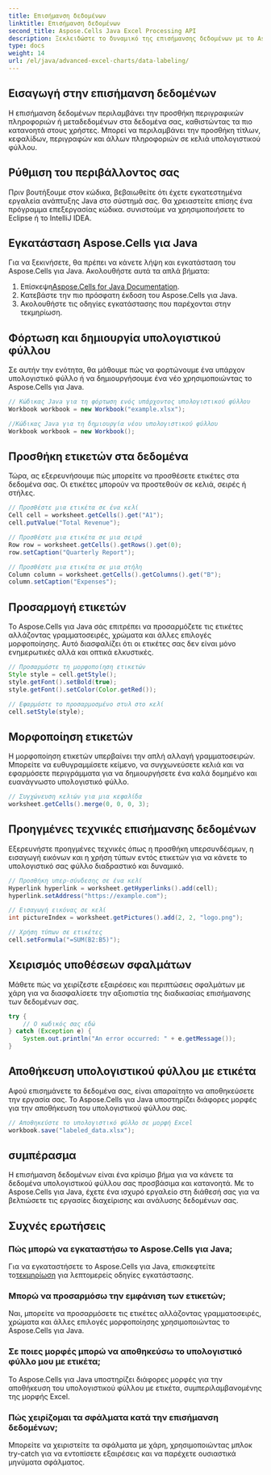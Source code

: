 ```yaml
---
title: Επισήμανση δεδομένων
linktitle: Επισήμανση δεδομένων
second_title: Aspose.Cells Java Excel Processing API
description: Ξεκλειδώστε το δυναμικό της επισήμανσης δεδομένων με το Aspose.Cells για Java. Μάθετε Βήμα-Βήμα Τεχνικές.
type: docs
weight: 14
url: /el/java/advanced-excel-charts/data-labeling/
---
```


## Εισαγωγή στην επισήμανση δεδομένων

Η επισήμανση δεδομένων περιλαμβάνει την προσθήκη περιγραφικών πληροφοριών ή μεταδεδομένων στα δεδομένα σας, καθιστώντας τα πιο κατανοητά στους χρήστες. Μπορεί να περιλαμβάνει την προσθήκη τίτλων, κεφαλίδων, περιγραφών και άλλων πληροφοριών σε κελιά υπολογιστικού φύλλου.

## Ρύθμιση του περιβάλλοντος σας

Πριν βουτήξουμε στον κώδικα, βεβαιωθείτε ότι έχετε εγκατεστημένα εργαλεία ανάπτυξης Java στο σύστημά σας. Θα χρειαστείτε επίσης ένα πρόγραμμα επεξεργασίας κώδικα. συνιστούμε να χρησιμοποιήσετε το Eclipse ή το IntelliJ IDEA.

## Εγκατάσταση Aspose.Cells για Java

Για να ξεκινήσετε, θα πρέπει να κάνετε λήψη και εγκατάσταση του Aspose.Cells για Java. Ακολουθήστε αυτά τα απλά βήματα:

1.  Επίσκεψη[Aspose.Cells for Java Documentation](https://reference.aspose.com/cells/java/).
2. Κατεβάστε την πιο πρόσφατη έκδοση του Aspose.Cells για Java.
3. Ακολουθήστε τις οδηγίες εγκατάστασης που παρέχονται στην τεκμηρίωση.

## Φόρτωση και δημιουργία υπολογιστικού φύλλου

Σε αυτήν την ενότητα, θα μάθουμε πώς να φορτώνουμε ένα υπάρχον υπολογιστικό φύλλο ή να δημιουργήσουμε ένα νέο χρησιμοποιώντας το Aspose.Cells για Java.

```java
// Κώδικας Java για τη φόρτωση ενός υπάρχοντος υπολογιστικού φύλλου
Workbook workbook = new Workbook("example.xlsx");

//Κώδικας Java για τη δημιουργία νέου υπολογιστικού φύλλου
Workbook workbook = new Workbook();
```

## Προσθήκη ετικετών στα δεδομένα

Τώρα, ας εξερευνήσουμε πώς μπορείτε να προσθέσετε ετικέτες στα δεδομένα σας. Οι ετικέτες μπορούν να προστεθούν σε κελιά, σειρές ή στήλες.

```java
// Προσθέστε μια ετικέτα σε ένα κελί
Cell cell = worksheet.getCells().get("A1");
cell.putValue("Total Revenue");

// Προσθέστε μια ετικέτα σε μια σειρά
Row row = worksheet.getCells().getRows().get(0);
row.setCaption("Quarterly Report");

// Προσθέστε μια ετικέτα σε μια στήλη
Column column = worksheet.getCells().getColumns().get("B");
column.setCaption("Expenses");
```

## Προσαρμογή ετικετών

Το Aspose.Cells για Java σάς επιτρέπει να προσαρμόζετε τις ετικέτες αλλάζοντας γραμματοσειρές, χρώματα και άλλες επιλογές μορφοποίησης. Αυτό διασφαλίζει ότι οι ετικέτες σας δεν είναι μόνο ενημερωτικές αλλά και οπτικά ελκυστικές.

```java
// Προσαρμόστε τη μορφοποίηση ετικετών
Style style = cell.getStyle();
style.getFont().setBold(true);
style.getFont().setColor(Color.getRed());

// Εφαρμόστε το προσαρμοσμένο στυλ στο κελί
cell.setStyle(style);
```

## Μορφοποίηση ετικετών

Η μορφοποίηση ετικετών υπερβαίνει την απλή αλλαγή γραμματοσειρών. Μπορείτε να ευθυγραμμίσετε κείμενο, να συγχωνεύσετε κελιά και να εφαρμόσετε περιγράμματα για να δημιουργήσετε ένα καλά δομημένο και ευανάγνωστο υπολογιστικό φύλλο.

```java
// Συγχώνευση κελιών για μια κεφαλίδα
worksheet.getCells().merge(0, 0, 0, 3);
```

## Προηγμένες τεχνικές επισήμανσης δεδομένων

Εξερευνήστε προηγμένες τεχνικές όπως η προσθήκη υπερσυνδέσμων, η εισαγωγή εικόνων και η χρήση τύπων εντός ετικετών για να κάνετε το υπολογιστικό σας φύλλο διαδραστικό και δυναμικό.

```java
// Προσθήκη υπερ-σύνδεσης σε ένα κελί
Hyperlink hyperlink = worksheet.getHyperlinks().add(cell);
hyperlink.setAddress("https://example.com");

// Εισαγωγή εικόνας σε κελί
int pictureIndex = worksheet.getPictures().add(2, 2, "logo.png");

// Χρήση τύπων σε ετικέτες
cell.setFormula("=SUM(B2:B5)");
```

## Χειρισμός υποθέσεων σφαλμάτων

Μάθετε πώς να χειρίζεστε εξαιρέσεις και περιπτώσεις σφαλμάτων με χάρη για να διασφαλίσετε την αξιοπιστία της διαδικασίας επισήμανσης των δεδομένων σας.

```java
try {
    // Ο κωδικός σας εδώ
} catch (Exception e) {
    System.out.println("An error occurred: " + e.getMessage());
}
```

## Αποθήκευση υπολογιστικού φύλλου με ετικέτα

Αφού επισημάνετε τα δεδομένα σας, είναι απαραίτητο να αποθηκεύσετε την εργασία σας. Το Aspose.Cells για Java υποστηρίζει διάφορες μορφές για την αποθήκευση του υπολογιστικού φύλλου σας.

```java
// Αποθηκεύστε το υπολογιστικό φύλλο σε μορφή Excel
workbook.save("labeled_data.xlsx");
```

## συμπέρασμα

Η επισήμανση δεδομένων είναι ένα κρίσιμο βήμα για να κάνετε τα δεδομένα υπολογιστικού φύλλου σας προσβάσιμα και κατανοητά. Με το Aspose.Cells για Java, έχετε ένα ισχυρό εργαλείο στη διάθεσή σας για να βελτιώσετε τις εργασίες διαχείρισης και ανάλυσης δεδομένων σας.

## Συχνές ερωτήσεις

### Πώς μπορώ να εγκαταστήσω το Aspose.Cells για Java;

 Για να εγκαταστήσετε το Aspose.Cells για Java, επισκεφτείτε το[τεκμηρίωση](https://reference.aspose.com/cells/java/) για λεπτομερείς οδηγίες εγκατάστασης.

### Μπορώ να προσαρμόσω την εμφάνιση των ετικετών;

Ναι, μπορείτε να προσαρμόσετε τις ετικέτες αλλάζοντας γραμματοσειρές, χρώματα και άλλες επιλογές μορφοποίησης χρησιμοποιώντας το Aspose.Cells για Java.

### Σε ποιες μορφές μπορώ να αποθηκεύσω το υπολογιστικό φύλλο μου με ετικέτα;

Το Aspose.Cells για Java υποστηρίζει διάφορες μορφές για την αποθήκευση του υπολογιστικού φύλλου με ετικέτα, συμπεριλαμβανομένης της μορφής Excel.

### Πώς χειρίζομαι τα σφάλματα κατά την επισήμανση δεδομένων;

Μπορείτε να χειριστείτε τα σφάλματα με χάρη, χρησιμοποιώντας μπλοκ try-catch για να εντοπίσετε εξαιρέσεις και να παρέχετε ουσιαστικά μηνύματα σφάλματος.